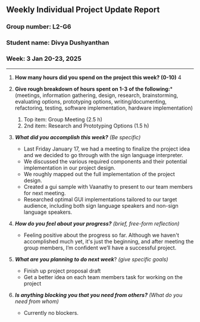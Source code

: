 ## Weekly Individual Project Update Report
### Group number: L2-G6
### Student name: Divya Dushyanthan
### Week: 3 Jan 20-23, 2025
___
1. **How many hours did you spend on the project this week? (0-10)** 4

2. **Give rough breakdown of hours spent on 1-3 of the following:***
   (meetings, information gathering, design, research, brainstorming, evaluating options, prototyping options, writing/documenting, refactoring, testing, software implementation, hardware implementation)
   1. Top item: Group Meeting (2.5 h)
   2. 2nd item: Research and Prototyping Options (1.5 h)
3. ***What did you accomplish this week?*** _(Be specific)_
     - Last Friday January 17, we had a meeting to finalize the project idea and we decided to go through with the sign language interpreter.
     - We discussed the various required components and their potential implementation in our project design.
     - We roughly mapped out the full implementation of the project design.
     - Created a gui sample with Vaanathy to present to our team members for next meeting.
     - Researched optimal GUI implementations tailored to our target audience, including both sign language speakers and non-sign language speakers.
4. ***How do you feel about your progress?*** _(brief, free-form reflection)_
    -  Feeling positive about the progress so far. Although we haven't accomplished much yet, it's just the beginning, and after meeting the group members, I’m confident we’ll have a successful project.

5. ***What are you planning to do next week***? _(give specific goals)_
   - Finish up project proposal draft
   - Get a better idea on each team members task for working on the project
7. ***Is anything blocking you that you need from others?*** _(What do you need from whom)_
    - Currently no blockers.
